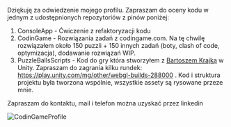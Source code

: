 Dziękuję za odwiedzenie mojego profilu. Zapraszam do oceny kodu w jednym z udostępnionych repozytoriów z pinów poniżej:

1) ConsoleApp - Ćwiczenie z refaktoryzacji kodu
2) CodinGame - Rozwiązania zadań z codingame.com. Na tę chwilę rozwiązałem około 150 puzzli + 150 innych zadań (boty, clash of code, optymizacja), dodawanie rozwiązań WIP.
3) PuzzleBallsScripts - Kod do gry która stworzyłem z [Bartoszem Krajką](https://github.com/fernandokokocha) w Unity. Zapraszam do zagrania kilku rundek: https://play.unity.com/mg/other/webgl-builds-288000 . Kod i struktura projektu była tworzona wspólnie, wszystkie assety są rysowane przeze mnie.

Zapraszam do kontaktu, mail i telefon można uzyskać przez linkedin

![CodinGameProfile](https://user-images.githubusercontent.com/54803292/219900339-15b6d86d-db26-4a2f-8a9d-b3372d55b03a.png)

